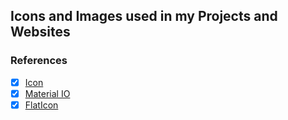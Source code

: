 ## Icons and Images used in my Projects and Websites



### References

- [x] [Icon](https://www.iconfinder.com)
- [x] [Material IO](https://material.io/)
- [x] [FlatIcon](https://www.flaticon.com/)
